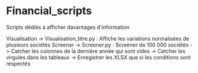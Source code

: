 # Financial_scripts

Scripts dédiés à afficher davantages d'information

Visualisation
 -> Visualisation_titre.py : Affiche les variations normalisées de plusieurs sociétés
Screener
 -> Screener.py : Screener de 100 000 sociétés
    -> Catcher les colonnes de la dernière année qui sont vides
    -> Catcher les virgules dans les tableaux
    -> Enregistrer les XLSX que si les conditions sont respectés